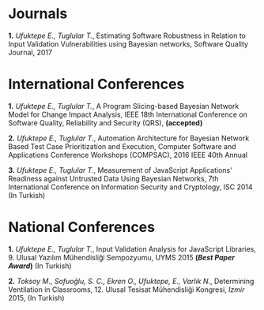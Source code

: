 # Journals
**1.** _Ufuktepe E., Tuglular T._, Estimating Software Robustness in Relation to Input Validation Vulnerabilities using Bayesian networks, Software Quality Journal, 2017

# International Conferences

**1.** _Ufuktepe E., Tuglular T._, A Program Slicing-based Bayesian Network Model for Change Impact Analysis, IEEE 18th International Conference on Software Quality, Reliability and Security (QRS), **(accepted)**

**2.** _Ufuktepe E., Tuglular T._, Automation Architecture for Bayesian Network Based Test Case Prioritization and Execution, Computer Software and Applications Conference Workshops (COMPSAC), 2016 IEEE 40th Annual

**3.** _Ufuktepe E., Tuglular T._, Measurement of JavaScript Applications' Readiness against Untrusted Data Using Bayesian Networks, 7th International Conference on Information Security and Cryptology, ISC 2014 (In Turkish)

# National Conferences
**1.** _Ufuktepe E., Tuglular T._, Input Validation Analysis for JavaScript Libraries, 9. Ulusal Yazılım Mühendisliği Sempozyumu, UYMS 2015 **(_Best Paper Award_)** (In Turkish)

**2.** _Toksoy M., Sofuoğlu, S. C., Ekren O., Ufuktepe, E., Varlık N._, Determining Ventilation in Classrooms, 12. Ulusal Tesisat Mühendisliği Kongresi, _Izmir_ 2015,  (In Turkish)
